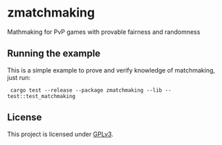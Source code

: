 <!-- [![crate](https://img.shields.io/badge/crates.io-v0.1.1-green.svg)](https://crates.io/crates/zmatchmaking) [![doc](https://img.shields.io/badge/docs.rs-v0.1.1-blue.svg)](https://docs.rs/zmatchmaking) -->

# zmatchmaking
Mathmaking for PvP games with provable fairness and randomness

## Running the example
This is a simple example to prove and verify knowledge of matchmaking, just run:
```text
 cargo test --release --package zmatchmaking --lib -- test::test_matchmaking
```

## License

This project is licensed under [GPLv3](https://www.gnu.org/licenses/gpl-3.0.en.html).
